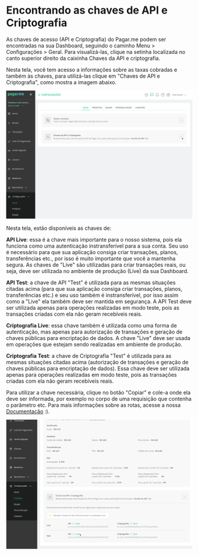 # Encontrando as chaves de API e Criptografia

As chaves de acesso (API e Criptografia) do Pagar.me podem ser encontradas na sua Dashboard, seguindo o caminho Menu > Configurações > Geral. Para visualizá-las, clique na setinha localizada no canto superior direito da caixinha Chaves da API e criptografia. 

Nesta tela, você tem acesso a informações sobre as taxas cobradas e também às chaves, para utilizá-las clique em "Chaves de API e Criptografia", como mostra a imagem abaixo. 

<img src="../img/Configuracoes/Encontrando%20as%20chaves%20de%20API%20e%20Criptografia/chaves.png" alt="Menu Chaves de API" /> 

Nesta tela, estão disponíveis as chaves de: 

**API Live**:  essa é a chave mais importante para o nosso sistema, pois ela funciona como uma autenticação instransferível para a sua conta. Seu uso é necessário para que sua aplicação consiga criar transações, planos, transferências etc., por isso é muito importante que você a mantenha segura. As chaves de "Live" são utilizadas para criar transações reais, ou seja, deve ser utilizada no ambiente de produção (Live) da sua Dashboard. 

**API Test**: a chave de API "Test" é utilizada para as mesmas situações citadas acima (para que sua aplicação consiga criar transações, planos, transferências etc.) e seu uso também é instransferível, por isso assim como a "Live" ela também deve ser mantida em segurança. A API Test deve ser utilizada apenas para operações realizadas em modo teste, pois as transações criadas com ela não geram recebíveis reais. 

**Criptografia Live**: essa chave também é utilizada como uma forma de autenticação, mas apenas para autorização de transações e geração de chaves públicas para encriptação de dados. A chave "Live" deve ser usada em operações que estejam sendo realizadas em ambiente de produção. 

**Criptografia Test**: a chave de Criptografia "Test" é utilizada para as mesmas situações citadas acima (autorização de transações e geração de chaves públicas para encriptação de dados). Essa chave deve ser utilizada apenas para operações realizadas em modo teste, pois as transações criadas com ela não geram recebíveis reais.

Para utilizar a chave necessária, clique no botão "Copiar" e cole-a onde ela deve ser informada, por exemplo no corpo de uma requisição que contenha o parâmetro etc. Para mais informações sobre as rotas, acesse a nossa [Documentação](https://docs.pagar.me/reference) :). 

<img src="../img/Configuracoes/Encontrando%20as%20chaves%20de%20API%20e%20Criptografia/chavesApi.png" alt="Copiar chaves de API" />
